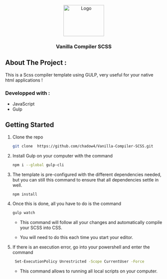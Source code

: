 
<!-- PROJECT LOGO -->
<br />
<div align="center">
  <a href="https://itexpert.fr/content/images/2020/08/sass-logo.png">
    <img src="https://itexpert.fr/content/images/2020/08/sass-logo.png" alt="Logo" width="130" height="100">
  </a>

<h3 align="center">Vanilla Compiler SCSS</h3>
</div>

## About The Project : 

This is a Scss compiler template using GULP, very useful for your native html applications !

### Developped with :

* JavaScript
* Gulp

## Getting Started

1. Clone the repo
   ```sh
   git clone  https://github.com/chadow4/Vanilla-Compiler-SCSS.git
   ```

2. Install Gulp on your computer with the command
   ```sh
   npm i --global gulp-cli
   ```

3. The template is pre-configured with the different dependencies needed, but you can still this command to ensure that all dependencies settle in well.
   ```sh
   npm install
   ``` 
4. Once this is done, all you have to do is the command
   ```sh
   gulp watch
   ``` 
   - This command will follow all your changes and automatically compile your SCSS into CSS.
  
   - You will need to do this each time you start your editor.

5. If there is an execution error, go into your powershell and enter the command

     ```sh
      Set-ExecutionPolicy Unrestricted -Scope CurrentUser -Force
     ``` 
    - This command allows to running all local scripts on your computer.









